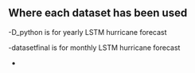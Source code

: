 
##  Where each dataset has been used

-D_python is for yearly LSTM hurricane forecast

-datasetfinal is for monthly LSTM hurricane forecast

-
